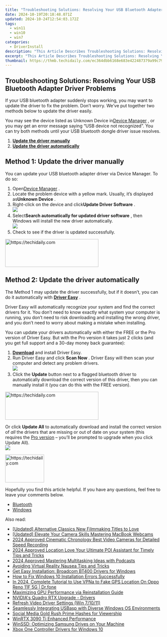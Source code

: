 ```yaml
---
title: "Troubleshooting Solutions: Resolving Your USB Bluetooth Adapter Driver Problems"
date: 2024-10-19T20:18:48.071Z
updated: 2024-10-24T12:54:03.172Z
tags:
  - win11
  - win10
  - win7
categories:
  - DriverInstall
description: "This Article Describes Troubleshooting Solutions: Resolving Your USB Bluetooth Adapter Driver Problems"
excerpt: "This Article Describes Troubleshooting Solutions: Resolving Your USB Bluetooth Adapter Driver Problems"
thumbnail: https://thmb.techidaily.com/ec364dbb6168e683e422487379a99c7901eeab42baca05e040ad76d70daee8c3.jpg
---
```


## Troubleshooting Solutions: Resolving Your USB Bluetooth Adapter Driver Problems

If your USB bluetooth adapter suddenly stops working, you may want to update the driver to fix the problem. Don’t worry. We’ve put together two methods below to update the driver easily.

 You may see the device listed as Unknown Device in[Device Manager](https://tools.techidaily.com/drivereasy/download/) , or you may get an error message saying “USB device not recognized”. You can try both methods until your USB bluetooth dongle driver issue resolves.

1. **[Update the driver manually](https://tools.techidaily.com/drivereasy/download/)**
2. **[Update the driver automatically](https://tools.techidaily.com/drivereasy/download/)**

##  Method 1: Update the driver manually

 You can update your USB bluetooth adapter driver via Device Manager. To do so:

1. Open[Device Manager](https://tools.techidaily.com/drivereasy/download/) .
2. Locate the problem device with a yellow mark. Usually, it’s displayed as**Unknown Device** .
3. Right-click on the device and click**Update Driver Software** .  
**![](https://images.drivereasy.com/wp-content/uploads/2018/10/img_5bd92c5778f63.jpg)**
4. Select**Search automatically for updated driver software** , then Windows will install the new driver automatically.  
![](https://images.drivereasy.com/wp-content/uploads/2018/10/img_5bd92c9025b05.jpg)
5. Check to see if the driver is updated successfully.

<!-- affiliate ads begin -->
<a href="https://aligracehair.sjv.io/c/5597632/1902273/19272" target="_top" id="1902273">
  <img src="//a.impactradius-go.com/display-ad/19272-1902273" border="0" alt="https://techidaily.com" width="300" height="90"/>
</a>
<img height="0" width="0" src="https://aligracehair.sjv.io/i/5597632/1902273/19272" style="position:absolute;visibility:hidden;" border="0" />
<!-- affiliate ads end -->

##  Method 2: Update the driver automatically

 The Method 1 may update the driver successfully, but if it doesn’t, you can do it automatically with **[Driver Easy](https://tools.techidaily.com/drivereasy/download/)**  .

 Driver Easy will automatically recognize your system and find the correct drivers for it. You don’t need to know exactly what system your computer is running, you don’t need to risk downloading and installing the wrong driver, and you don’t need to worry about making a mistake when installing. 

 You can update your drivers automatically with either the FREE or the Pro version of Driver Easy. But with the Pro version it takes just 2 clicks (and you get full support and a 30-day money back guarantee):

1. **[Download](https://tools.techidaily.com/drivereasy/download/)**   and install Driver Easy.
2. Run Driver Easy and click **Scan Now** . Driver Easy will then scan your computer and detect any problem drivers.  
![](https://images.drivereasy.com/wp-content/uploads/2018/10/img_5bd92d6637f34.jpg)
3. Click the **Update** button next to a flagged bluetooth driver to automatically download the correct version of this driver, then you can manually install it (you can do this with the FREE version).  

<!-- affiliate ads begin -->
<a href="https://aligracehair.sjv.io/c/5597632/2135400/19272" target="_top" id="2135400">
  <img src="//a.impactradius-go.com/display-ad/19272-2135400" border="0" alt="https://techidaily.com" width="300" height="90"/>
</a>
<img height="0" width="0" src="https://aligracehair.sjv.io/i/5597632/2135400/19272" style="position:absolute;visibility:hidden;" border="0" />
<!-- affiliate ads end -->

    
 Or click **Update All**  to automatically download and install the correct version of _all_ the drivers that are missing or out of date on your system (this requires the [Pro version](https://tools.techidaily.com/drivereasy/download/) – you’ll be prompted to upgrade when you click Update All).  
![](https://images.drivereasy.com/wp-content/uploads/2018/10/img_5bd92ec079e19.jpg)

<!-- affiliate ads begin -->
<a href="https://aligracehair.sjv.io/c/5597632/2135395/19272" target="_top" id="2135395">
  <img src="//a.impactradius-go.com/display-ad/19272-2135395" border="0" alt="https://techidaily.com" width="125" height="90"/>
</a>
<img height="0" width="0" src="https://aligracehair.sjv.io/i/5597632/2135395/19272" style="position:absolute;visibility:hidden;" border="0" />
<!-- affiliate ads end -->

 Hopefully you find this article helpful. If you have any questions, feel free to leave your comments below.

* [Bluetooth](https://tools.techidaily.com/drivereasy/download/)
* [Windows](https://tools.techidaily.com/drivereasy/download/)

<ins class="adsbygoogle"
     style="display:block"
     data-ad-format="autorelaxed"
     data-ad-client="ca-pub-7571918770474297"
     data-ad-slot="1223367746"></ins>

<ins class="adsbygoogle"
     style="display:block"
     data-ad-client="ca-pub-7571918770474297"
     data-ad-slot="8358498916"
     data-ad-format="auto"
     data-full-width-responsive="true"></ins>

<span class="atpl-alsoreadstyle">Also read:</span>
<div><ul>
<li><a href="https://youtube-tips.techidaily.com/ed-alternative-classics-new-filmmaking-titles-to-love/"><u>[Updated] Alternative Classics New Filmmaking Titles to Love</u></a></li>
<li><a href="https://video-screen-grab.techidaily.com/updated-elevate-your-camera-skills-mastering-macbook-webcams/"><u>[Updated] Elevate Your Camera Skills Mastering MacBook Webcams</u></a></li>
<li><a href="https://extra-hints.techidaily.com/2024-approved-cinematic-chronology-best-video-cameras-for-detailed-speed-recording/"><u>2024 Approved Cinematic Chronology Best Video Cameras for Detailed Speed Recording</u></a></li>
<li><a href="https://article-files.techidaily.com/2024-approved-location-love-your-ultimate-poi-assistant-for-timely-tips-and-tricks/"><u>2024 Approved Location Love Your Ultimate POI Assistant for Timely Tips and Tricks</u></a></li>
<li><a href="https://fox-hovers.techidaily.com/2024-approved-mastering-multitasking-ideas-with-podcasts/"><u>2024 Approved Mastering Multitasking Ideas with Podcasts</u></a></li>
<li><a href="https://extra-hints.techidaily.com/avoiding-virtual-reality-nausea-tips-and-tricks/"><u>Avoiding Virtual Reality Nausea Tips and Tricks</u></a></li>
<li><a href="https://driver-install.techidaily.com/get-easy-installation-broadcom-bt400-drivers-for-windows/"><u>Get Easy Installation: Broadcom BT400 Drivers for Windows</u></a></li>
<li><a href="https://tech-recovery.techidaily.com/how-to-fix-windows-10-installation-errors-successfully/"><u>How to Fix Windows 10 Installation Errors Successfully</u></a></li>
<li><a href="https://review-topics.techidaily.com/in-2024-complete-tutorial-to-use-vpna-to-fake-gps-location-on-oppo-reno-11f-5g-drfone-by-drfone-virtual-android/"><u>In 2024, Complete Tutorial to Use VPNa to Fake GPS Location On Oppo Reno 11F 5G | Dr.fone</u></a></li>
<li><a href="https://driver-install.techidaily.com/maximizing-gpu-performance-via-reinstallation-guide/"><u>Maximizing GPU Performance via Reinstallation Guide</u></a></li>
<li><a href="https://driver-install.techidaily.com/nvidias-quadro-rtx-upgrade-drivers/"><u>NVIDIA's Quadro RTX Upgrade - Drivers</u></a></li>
<li><a href="https://driver-install.techidaily.com/refresh-video-driver-settings-win-71011/"><u>Refresh Video Driver Settings (Win 7/10/11)</u></a></li>
<li><a href="https://driver-install.techidaily.com/seamlessly-integrating-usbasp-with-diverse-windows-os-environments/"><u>Seamlessly Integrating USBasp with Diverse Windows OS Environments</u></a></li>
<li><a href="https://youtube-docs.techidaily.com/l-media-gold-rush-prime-hashes-for-viewership/"><u>Social Media Gold Rush Prime Hashes for Viewership</u></a></li>
<li><a href="https://driver-install.techidaily.com/winrtx-3090-ti-enhanced-performance/"><u>WinRTX 3090 Ti Enhanced Performance</u></a></li>
<li><a href="https://driver-install.techidaily.com/winssd-optimizing-samsung-drives-on-your-machine/"><u>WinSSD: Optimizing Samsung Drives on Your Machine</u></a></li>
<li><a href="https://driver-install.techidaily.com/xbox-one-controller-drivers-for-windows-10/"><u>Xbox One Controller Drivers for Windows 10</u></a></li>
</ul></div>

